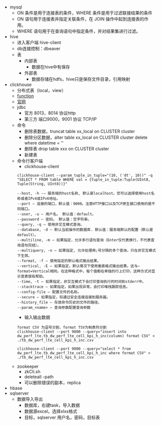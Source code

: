 - mysql
	- ON 条件是用于连接表的条件，WHERE 条件是用于过滤联接结果的条件
 	- ON 语句用于连接表并指定关联条件，在 JOIN 操作中起到连接表的作用。
	- WHERE 语句用于在查询语句中指定条件，并对结果集进行过滤。
- hive
	- 进入客户端 hive-client
	- db连接控制：dbeaver
	- 表
		- 内部表
			- 数据在hive中有保存
		- 外部表
			- 数据存储在hdfs，hive只是保存文件目录，引用映射
- clickhouse
	- 分布式表（local，view）
	- [function](https://clickhouse.com/docs/en/sql-reference/functions/)
	- [官网](https://clickhouse.com/) 
	- jdbc
		- 官方 8013，8014 协议http
		- 第三方 端口9000，9001 协议 TCP/IP
	- 命令
		- 删除表数据，truncat table xx_local on CLUSTER cluster
		- 删除分区数据，alter table xx_local on CLUSTER cluster delete where datetime = ''
		- 删除表 drop table xxx on CLUSTER cluster
		- 新建表 
	- 命令行客户端
		- clickhouse-client
		```
		clickhouse-client --param_tuple_in_tuple="(10, ('dt', 10))" -q "SELECT * FROM table WHERE val = {tuple_in_tuple:Tuple(UInt8, Tuple(String, UInt8))}"
		```
		```
		--host, -h -– 服务端的host名称, 默认是localhost。您可以选择使用host名称或者IPv4或IPv6地址。
		--port – 连接的端口，默认值：9000。注意HTTP接口以及TCP原生接口使用的是不同端口。
		--user, -u – 用户名。 默认值：default。
		--password – 密码。 默认值：空字符串。
		--query, -q – 使用非交互模式查询。
		--database, -d – 默认当前操作的数据库. 默认值：服务端默认的配置（默认是default）。
		--multiline, -m – 如果指定，允许多行语句查询（Enter仅代表换行，不代表查询语句完结）。
		--multiquery, -n – 如果指定, 允许处理用;号分隔的多个查询，只在非交互模式下生效。
		--format, -f – 使用指定的默认格式输出结果。
		--vertical, -E – 如果指定，默认情况下使用垂直格式输出结果。这与–format=Vertical相同。在这种格式中，每个值都在单独的行上打印，这种方式对显示宽表很有帮助。
		--time, -t – 如果指定，非交互模式下会打印查询执行的时间到stderr中。
		--stacktrace – 如果指定，如果出现异常，会打印堆栈跟踪信息。
		--config-file – 配置文件的名称。
		--secure – 如果指定，将通过安全连接连接到服务器。
		--history_file — 存放命令历史的文件的路径。
		--param_<name> — 查询参数配置查询参数
		```
		- 输入输出数据
		```
		format CSV 为逗号分割，format TSV为制表符分割
		clickhouse-client --port 9800 --query="insert into dw_perf_lte.tb_dw_perf_lte_cell_kpi_h_inc(column) format CSV" < ./tb_dw_perf_lte_cell_kpi_h_inc.csv

		clickhouse-client --port 9000 --query="select * from dw_perf_lte.tb_dw_perf_lte_cell_kpi_h_inc where format CSV" > ./tb_dw_perf_lte_cell_kpi_h_inc.csv
		```
	- zookeeper
		- zkCli.sh
		- deleteall -path
		- 可以删除错误的副本，replica 
- hbase
- sqlserver
	- 数据导入导出
		- 数据库，右键task，导入数据
		- 数据源excel，选择xlxs格式
		- 目标，sqlserver 用户名，密码，目标表 
